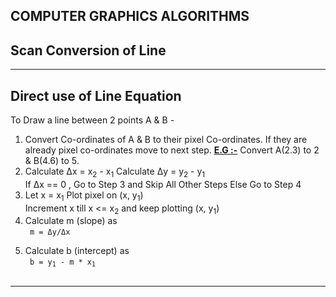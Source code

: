 COMPUTER GRAPHICS ALGORITHMS
----------------------------

Scan Conversion of Line
-----------------------
___

Direct use of Line Equation
---------------------------

To Draw a line between 2 points A & B - 
<ol> 
	<li> Convert Co-ordinates of A & B to their pixel Co-ordinates.
		 If they are already pixel co-ordinates move to next step.
		 <b><ins> E.G :-</ins></b> Convert A(2.3) to 2 & B(4.6) to 5.
	</li>
	<li> Calculate &Delta;x = x<sub>2</sub> - x<sub>1</sub>
		 Calculate &Delta;y = y<sub>2</sub> - y<sub>1</sub>
		 <br />
		 If &Delta;x == 0 , Go to Step 3 and Skip All Other Steps
		 Else Go to Step 4 
	</li>
	<li> Let x = x<sub>1</sub>
		Plot pixel on (x, y<sub>1</sub>) <Br/>
		Increment x till x <= x<sub>2</sub> and keep plotting (x, y<sub>1</sub>)
	</li>
	<li> Calculate m (slope) as <br/>
		<code> m = &Delta;y/&Delta;x
		</code>
	</li>
	<li> Calculate b (intercept) as <br/>
		<code> b = y<sub>1</sub> - m * x<sub>1</sub> 
		</code>
	</li>
</ol>

___ 
